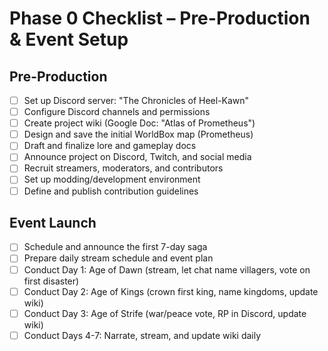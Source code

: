 # Phase 0 Checklist – Pre-Production & Event Setup

## Pre-Production
- [ ] Set up Discord server: "The Chronicles of Heel-Kawn"
- [ ] Configure Discord channels and permissions
- [ ] Create project wiki (Google Doc: "Atlas of Prometheus")
- [ ] Design and save the initial WorldBox map (Prometheus)
- [ ] Draft and finalize lore and gameplay docs
- [ ] Announce project on Discord, Twitch, and social media
- [ ] Recruit streamers, moderators, and contributors
- [ ] Set up modding/development environment
- [ ] Define and publish contribution guidelines

## Event Launch
- [ ] Schedule and announce the first 7-day saga
- [ ] Prepare daily stream schedule and event plan
- [ ] Conduct Day 1: Age of Dawn (stream, let chat name villagers, vote on first disaster)
- [ ] Conduct Day 2: Age of Kings (crown first king, name kingdoms, update wiki)
- [ ] Conduct Day 3: Age of Strife (war/peace vote, RP in Discord, update wiki)
- [ ] Conduct Days 4-7: Narrate, stream, and update wiki daily
